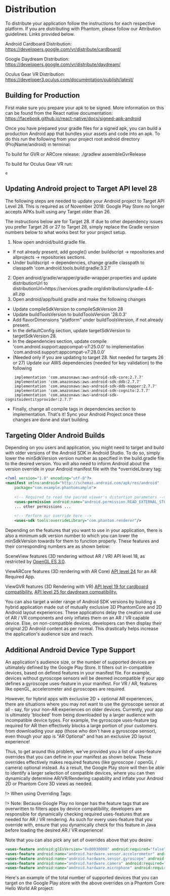# Distribution

To distribute your application follow the instructions for each respective platform. If you are distributing with Phantom, please follow our Attribution guidelines. Links provided below.

Android Cardboard Distribution:
https://developers.google.com/vr/distribute/cardboard/

Google Daydream Distribution:
https://developers.google.com/vr/distribute/daydream/

Oculus Gear VR Distribution:
https://developer3.oculus.com/documentation/publish/latest/

## Building for Production
First make sure you prepare your apk to be signed. More information on this can be found from the React native documentation:
https://facebook.github.io/react-native/docs/signed-apk-android

Once you have prepared your gradle files for a signed apk, you can build a production Android app that bundles your assets and code into an apk. To do this run the following from your project root android directory (ProjName/android) in terminal:

To build for GVR or ARCore release:
./gradlew assembleGvrRelease

To build for Oculus Gear VR run:
```
e
```
## Updating Android project to Target API level 28
The following steps are needed to update your Android project to Target API Level 28. This is required as of November 2018: Google Play Store no longer accepts APKs built using any Target older than 26.

The instructions below are for Target 28. If due to other dependency issues you prefer Target 26 or 27 to Target 28, simply replace the Gradle version numbers below to what works best for your project setup.

1. Now open android/build.gradle file.
- If not already present, add google() under buildscript -> repositories and allprojects -> repositories sections.
- Under buildscript -> dependencies, change gradle classpath to classpath 'com.android.tools.build:gradle:3.2.1'
2. Open android/gradle/wrapper/gradle-wrapper.properties and update distributionUrl to distributionUrl=https\://services.gradle.org/distributions/gradle-4.6-all.zip
3. Open android/app/build.gradle and make the following changes
- Update compileSdkVersion to compileSdkVersion 28
- Update buildToolsVersion to buildToolsVersion '28.0.3'
- Add flavorDimensions "platform" under buildToolsVersion, if not already present.
- In the defaultConfig section, update targetSdkVersion to targetSdkVersion 28.
- In the dependencies section, update compile 'com.android.support:appcompat-v7:25.0.0' to implementation 'com.android.support:appcompat-v7:28.0.0'
- (Needed only if you are updating to target 28. Not needed for targets 26 or 27) Update our AWS dependencies (needed for key validation) to the following
```
    implementation 'com.amazonaws:aws-android-sdk-core:2.7.7'
    implementation 'com.amazonaws:aws-android-sdk-ddb:2.7.7'
    implementation 'com.amazonaws:aws-android-sdk-ddb-mapper:2.7.7'
    implementation 'com.amazonaws:aws-android-sdk-cognito:2.7.7'
    implementation 'com.amazonaws:aws-android-sdk-cognitoidentityprovider:2.7.7'
```
- Finally, change all compile tags in dependencies section to implementation.
That's it! Sync your Android Project once these changes are done and start building.

## Targeting Older Android Builds
Depending on you users and application, you might need to target and build with older versions of the Android SDK in Android Studio. To do so, simply lower the minSdkVersion version number as specified in the build.gradle file to the desired version. You will also need to inform Android about the version override in your Android manifest file with the *overrideLibrary tag:

```XML
<?xml version="1.0" encoding="utf-8"?>
<manifest xmlns:android="http://schemas.android.com/apk/res/android"
    package="com.example.phantomsample">
  
    <!-- Required to read the paired viewer's distortion parameters -->
    <uses-permission android:name="android.permission.READ_EXTERNAL_STORAGE"/>
    ... other permissions ...
   
    <!-- Perform our override here -->
    <uses-sdk tools:overrideLibrary="com.phantom.renderer"/>
```
Depending on the features that you want to use in your application, there is also a minimum sdk version number to which you can lower the minSdkVersion towards for them to function properly. These features and their corresponding numbers are as shown below:

SceneView features (3D rendering without AR / VR)	API level 18, as restricted by [OpenGL ES 3.0](https://developer.android.com/guide/topics/graphics/opengl.html).

ViewARCore features (3D rendering with AR Core)	[API level 24](https://developers.google.com/ar/develop/java/enable-arcore) for an AR Required App.

ViewGVR features (3D Rendering with VR)	[API level 19 for cardboard compatibility.](https://developers.google.com/vr/develop/android/get-started) [API level 25 for daydream compatibility.](https://developers.google.com/vr/develop/android/get-started)

You can also target a wider range of Android SDK versions by building a hybrid application made out of mutually exclusive 3D PhantomCore and 2D Android layout experiences. These applications delay the creation and use of AR / VR components and only inflates them on an AR / VR capable device. Else, on non-compatible devices, developers can then display their original 2D Android content as per normal. This drastically helps increase the application's audience size and reach.

## Additional Android Device Type Support
An application's audience size, or the number of supported devices are ultimately defined by the Google Play Store. It filters out in-compatible devices, based on defined features in your manifest file. For example, devices without gyroscope sensors will be deemed incompatible if your app defines a gyroscope uses-feature in your manifest. For VR / AR, features like openGL, accelerometer and gyroscopes are required.

However, for hybrid apps with exclusive 2D + optional AR experiences, there are situations where you may not want to use the gyroscope sensor at all - say, for your non-AR experiences on older devices. Currently, your app is ultimately 'blocked' from being downloaded by a larger audience with incompatible device types. For example, the gyroscope uses-feature tag required for AR then effectively blocks a large portion of your customers from downloading your app (those who don't have a gyroscope sensor), even though your app is "AR Optional" and has an exclusive 2D layout experience!

Thus, to get around this problem, we've provided you a list of uses-feature overrides that you can define in your manifest as shown below. These overrides effectively makes required features (like gyroscope / openGL / camera) optional instead. As a result, the Google Play store will then be able to identify a larger selection of compatible devices, where you can then dynamically determine AR/VR/Rendering capability and inflate your Android 2D or Phantom Core 3D views as needed.

!> When using Overriding Tags:

!> Note: Because Google Play no longer has the feature tags that are overwritten to filters apps by device compatibility, developers are responsible for dynamically checking required uses-features that are needed for AR / VR rendering. As such for every uses-feature that you override with, ensure that you dynamically check for this feature in Java before loading the desired AR / VR experience!

Note that you can also pick any set of overrides above that you desire:

```XML
<uses-feature android:glEsVersion="0x00030000" android:required="false" tools:node="remove" tools:replace="required" />
<uses-feature android:name="android.hardware.sensor.accelerometer" android:required="false" tools:replace="required" />
<uses-feature android:name="android.hardware.sensor.gyroscope" android:required="false" tools:replace="required" />
<uses-feature android:name="android.hardware.camera" android:required="false" tools:replace="required" />
<uses-feature android:name="android.hardware.microphone" android:required="false" tools:replace="required" />
```

Here's an example of the total number of supported devices that you can target on the Google Play store with the above overrides on a Phantom Core Hello World AR project: